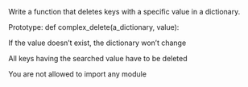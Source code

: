 Write a function that deletes keys with a specific value in a dictionary.



Prototype: def complex_delete(a_dictionary, value):

If the value doesn’t exist, the dictionary won’t change

All keys having the searched value have to be deleted

You are not allowed to import any module
